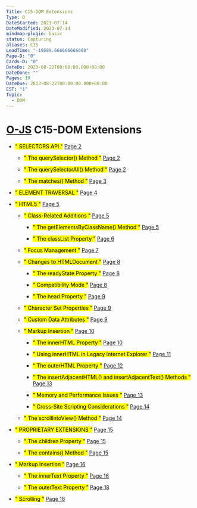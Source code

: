 ```yaml
---
Title: C15-DOM Extensions
Type: O
DateStarted: 2023-07-14
DateModified: 2023-07-14
mindmap-plugin: basic
status: Capturing
aliases: C15
LeadTime: "-19589.666666666668"
Page-D: "0"
Cards-D: "0"
DateDo: 2023-08-22T00:00:00.000+08:00
DateDone: ""
Pages: 19
DateDue: 2023-08-22T00:00:00.000+08:00
EST: "1"
Topic:
  - DOM
---
```


# [O-JS](O-JS.md) C15-DOM Extensions

- <mark class="hltr-gray ">" SELECTORS API "</mark> [Page 2 ](zotero://open-pdf/library/items/96SWFK35?page=2&annotation=4DHAJKD3)

  - <mark class="hltr-gray ">" The querySelector() Method "</mark> [Page 2 ](zotero://open-pdf/library/items/96SWFK35?page=2&annotation=YT7E3ZJA)

  - <mark class="hltr-gray ">" The querySelectorAll() Method "</mark> [Page 2 ](zotero://open-pdf/library/items/96SWFK35?page=2&annotation=QIIC4MIM)

  - <mark class="hltr-gray ">" The matches() Method "</mark> [Page 3 ](zotero://open-pdf/library/items/96SWFK35?page=3&annotation=45PANBJU)

- <mark class="hltr-gray ">" ELEMENT TRAVERSAL "</mark> [Page 4 ](zotero://open-pdf/library/items/96SWFK35?page=4&annotation=AZ6ES9X4)

- <mark class="hltr-gray ">" HTML5 "</mark> [Page 5 ](zotero://open-pdf/library/items/96SWFK35?page=5&annotation=MKSV9BS8)

  - <mark class="hltr-gray ">" Class-Related Additions "</mark> [Page 5 ](zotero://open-pdf/library/items/96SWFK35?page=5&annotation=SGA94L8M)

    - <mark class="hltr-gray ">" The getElementsByClassName() Method "</mark> [Page 5 ](zotero://open-pdf/library/items/96SWFK35?page=5&annotation=JKZCDU3T)

    - <mark class="hltr-gray ">" The classList Property "</mark> [Page 6 ](zotero://open-pdf/library/items/96SWFK35?page=6&annotation=TXKLV8YE)

  - <mark class="hltr-gray ">" Focus Management "</mark> [Page 7 ](zotero://open-pdf/library/items/96SWFK35?page=7&annotation=ANRNLVR5)

  - <mark class="hltr-gray ">" Changes to HTMLDocument "</mark> [Page 8 ](zotero://open-pdf/library/items/96SWFK35?page=8&annotation=MBQWU3IG)

    - <mark class="hltr-gray ">" The readyState Property "</mark> [Page 8 ](zotero://open-pdf/library/items/96SWFK35?page=8&annotation=RJWFEKYF)

    - <mark class="hltr-gray ">" Compatibility Mode "</mark> [Page 8 ](zotero://open-pdf/library/items/96SWFK35?page=8&annotation=2RHDS98Q)

    - <mark class="hltr-gray ">" The head Property "</mark> [Page 9 ](zotero://open-pdf/library/items/96SWFK35?page=9&annotation=3EVME7RG)

  - <mark class="hltr-gray ">" Character Set Properties "</mark> [Page 9 ](zotero://open-pdf/library/items/96SWFK35?page=9&annotation=6RDI6UZK)

  - <mark class="hltr-gray ">" Custom Data Attributes "</mark> [Page 9 ](zotero://open-pdf/library/items/96SWFK35?page=9&annotation=H3PXV3FD)

  - <mark class="hltr-gray ">" Markup Insertion "</mark> [Page 10 ](zotero://open-pdf/library/items/96SWFK35?page=10&annotation=6QX6IPIG)

    - <mark class="hltr-gray ">" The innerHTML Property "</mark> [Page 10 ](zotero://open-pdf/library/items/96SWFK35?page=10&annotation=YAR8MYBD)

    - <mark class="hltr-gray ">" Using innerHTML in Legacy Internet Explorer "</mark> [Page 11 ](zotero://open-pdf/library/items/96SWFK35?page=11&annotation=6SKY57PJ)

    - <mark class="hltr-gray ">" The outerHTML Property "</mark> [Page 12 ](zotero://open-pdf/library/items/96SWFK35?page=12&annotation=CYANNBIF)

    - <mark class="hltr-gray ">" The insertAdjacentHTML() and insertAdjacentText() Methods "</mark> [Page 13 ](zotero://open-pdf/library/items/96SWFK35?page=13&annotation=K9ZRB9QH)

    - <mark class="hltr-gray ">" Memory and Performance Issues "</mark> [Page 13 ](zotero://open-pdf/library/items/96SWFK35?page=13&annotation=XQZ4Z8FI)

    - <mark class="hltr-gray ">" Cross-Site Scripting Considerations "</mark> [Page 14 ](zotero://open-pdf/library/items/96SWFK35?page=14&annotation=9ZHSFJVS)

  - <mark class="hltr-gray ">" The scrollIntoView() Method "</mark> [Page 14 ](zotero://open-pdf/library/items/96SWFK35?page=14&annotation=LDXYB7UR)

- <mark class="hltr-gray ">" PROPRIETARY EXTENSIONS "</mark> [Page 15 ](zotero://open-pdf/library/items/96SWFK35?page=15&annotation=K99FPGT2)

  - <mark class="hltr-gray ">" The children Property "</mark> [Page 15 ](zotero://open-pdf/library/items/96SWFK35?page=15&annotation=NA5IK7MC)

  - <mark class="hltr-gray ">" The contains() Method "</mark> [Page 15 ](zotero://open-pdf/library/items/96SWFK35?page=15&annotation=9B72EEV5)

- <mark class="hltr-gray ">" Markup Insertion "</mark> [Page 16 ](zotero://open-pdf/library/items/96SWFK35?page=16&annotation=PUV85A7Y)

  - <mark class="hltr-gray ">" The innerText Property "</mark> [Page 16 ](zotero://open-pdf/library/items/96SWFK35?page=16&annotation=RZ23GSV2)

  - <mark class="hltr-gray ">" The outerText Property "</mark> [Page 18 ](zotero://open-pdf/library/items/96SWFK35?page=18&annotation=38P9QJ4G)

- <mark class="hltr-gray ">" Scrolling "</mark> [Page 18 ](zotero://open-pdf/library/items/96SWFK35?page=18&annotation=5R4X5ERQ)
